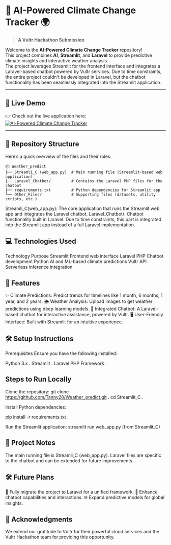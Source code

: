 # 🌟 AI-Powered Climate Change Tracker 🌍  
> **A Vultr Hackathon Submission**

Welcome to the **AI-Powered Climate Change Tracker** repository!  
This project combines **AI**, **Streamlit**, and **Laravel** to provide predictive climate insights and interactive weather analysis.  
The project leverages Streamlit for the frontend interface and integrates a Laravel-based chatbot powered by Vultr services. Due to time constraints, the entire project couldn't be developed in Laravel, but the chatbot functionality has been seamlessly integrated into the Streamlit application.


---

## 🚀 **Live Demo**  
👉 Check out the live application here:  
[![AI-Powered Climate Change Tracker](https://img.shields.io/badge/Live_App-Click_Here-brightgreen?style=for-the-badge&logo=streamlit)](https://weatherpre.streamlit.app/)  

---

## 📂 **Repository Structure**  
Here’s a quick overview of the files and their roles:  

```plaintext
📦 Weather_predict
├── Streamli_C (web_app.py)  # Main running file (Streamlit-based web application)
├── Laravel_Chatbot/         # Contains the Laravel PHP files for the chatbot
├── requirements.txt         # Python dependencies for Streamlit app
└── Other_Files/             # Supporting files (datasets, utility scripts, etc.)
```
Streamli_C(web_app.py): The core application that runs the Streamlit web app and integrates the Laravel chatbot.
Laravel_Chatbot/: Chatbot functionality built in Laravel. Due to time constraints, this part is integrated into the Streamlit app instead of a full Laravel implementation.

## 💻 Technologies Used
Technology	Purpose
Streamlit	Frontend web interface
Laravel PHP	Chatbot development
Python	AI and ML-based climate predictions
Vultr API	Serverless inference integration

## 🎯 Features
✨ Climate Predictions: Predict trends for timelines like 1 month, 6 months, 1 year, and 2 years.
🌦️ Weather Analysis: Upload images to get weather predictions using deep learning models.
🤖 Integrated Chatbot: A Laravel-based chatbot for interactive assistance, powered by Vultr.
🖥️ User-Friendly Interface: Built with Streamlit for an intuitive experience.

## 🛠️ Setup Instructions

Prerequisites
Ensure you have the following installed:

Python 3.x .
Streamlit .
Laravel PHP Framework .

## Steps to Run Locally
Clone the repository:
git clone https://github.com/Tanny28/Weather_predict.git . 
cd Streamlit_C . 

Install Python dependencies:

pip install -r requirements.txt . 

Run the Streamlit application:
streamlit run web_app.py (from Streamlit_C)

## 📌 Project Notes
The main running file is Streamli_C (web_app.py).
Laravel files are specific to the chatbot and can be extended for future improvements.

## 🛠️ Future Plans
🚀 Fully migrate the project to Laravel for a unified framework.
🤖 Enhance chatbot capabilities and interactions.
🌐 Expand predictive models for global insights.

## 🙌 Acknowledgments
We extend our gratitude to Vultr for their powerful cloud services and the Vultr Hackathon team for providing this opportunity.



